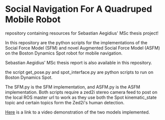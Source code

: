 # Social Navigation For A Quadruped Mobile Robot
repository containing resources for Sebastian Aegidius' MSc thesis project!

In this repository are the python scripts for the implementations of the Social Force Model (SFM) and novel Augmented Social Force Model (ASFM) on the Boston Dynamics Spot robot for mobile navigation.

Sebastian Aegidius' MSc thesis report is also available in this repository.

the script get_pose.py and spot_interface.py are python scripts to run on Boston Dynamics Spot.

The SFM.py is the SFM implementation, and ASFM.py is the ASFM implementation. Both scripts require a zed2i stereo camera feed to post on the local ROS master url to work as they use both the Spot kinematic_state topic and certain topics form the Zed2i's human detection.


[Here](https://youtu.be/36d5Frar4pE) is a link to a video demonstration of the two models implemented.
